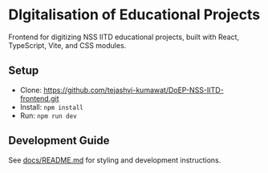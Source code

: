 
# DIgitalisation of Educational Projects

Frontend for digitizing NSS IITD educational projects, built with React, TypeScript, Vite, and CSS modules.

## Setup

- Clone: https://github.com/tejashvi-kumawat/DoEP-NSS-IITD-frontend.git
- Install: `npm install`
- Run: `npm run dev`

## Development Guide

See [docs/README.md](docs/README.md) for styling and development instructions.
